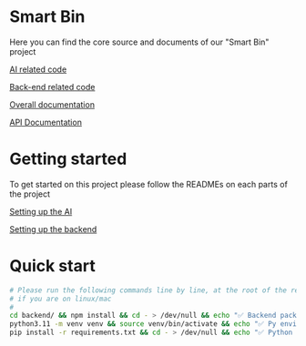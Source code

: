 # Smart Bin

Here you can find the core source and documents of our "Smart Bin" project

[AI related code](./ai)

[Back-end related code](./backend)

[Overall documentation](./doc)

[API Documentation](http://localhost:3000/documentation)

# Getting started

To get started on this project please follow the READMEs on each parts of the project

[Setting up the AI](./ai/README.md)

[Setting up the backend](./backend/README.md)

# Quick start

```bash
# Please run the following commands line by line, at the root of the repo
# if you are on linux/mac
#
cd backend/ && npm install && cd - > /dev/null && echo "✅ Backend packages installed"
python3.11 -m venv venv && source venv/bin/activate && echo "✅ Py environment setup successful"
pip install -r requirements.txt && cd - > /dev/null && echo "✅ Python packages installed successfully"
```

